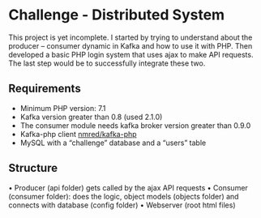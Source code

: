 # Challenge - Distributed System

This project is yet incomplete. I started by trying to understand about the producer – consumer dynamic in Kafka and how to use it with PHP. Then developed a basic PHP login system that uses ajax to make API requests. The last step would be to successfully integrate these two.

## Requirements
- Minimum PHP version: 7.1
- Kafka version greater than 0.8 (used 2.1.0)
- The consumer module needs kafka broker version greater than 0.9.0
- Kafka-php client [nmred/kafka-php]( https://github.com/weiboad/kafka-php)
- MySQL with a “challenge” database and a “users” table

## Structure
•	Producer (api folder) gets called by the ajax API requests
•	Consumer (consumer folder): does the logic, object models (objects folder) and connects with database (config folder)
•	Webserver (root html files)
